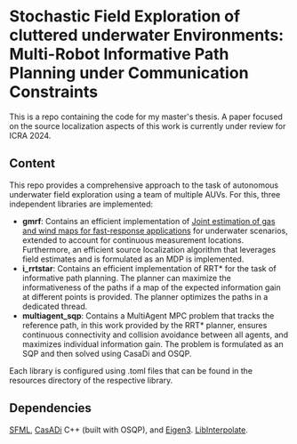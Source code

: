 # Stochastic Field Exploration of cluttered underwater Environments: Multi-Robot Informative Path Planning under Communication Constraints
This is a repo containing the code for my master's thesis. A paper focused on the source localization aspects of this work is currently under review for ICRA 2024.

## Content
This repo provides a comprehensive approach to the task of autonomous underwater field exploration using a team of multiple AUVs. For this, three independent libraries are implemented:
- **gmrf**: Contains an efficient implementation of [Joint estimation of gas and wind maps for fast-response applications](https://doi.org/10.1016/j.apm.2020.06.026) for underwater scenarios,
 extended to account for continuous measurement locations. Furthermore, an efficient source localization algorithm that leverages field estimates and is formulated as an MDP is implemented.
- **i_rrtstar**: Contains an efficient implementation of RRT* for the task of informative path planning. The planner can maximize the informativeness of the paths if a map of the expected information gain at different points is provided.
The planner optimizes the paths in a dedicated thread.
- **multiagent_sqp**: Contains a MultiAgent MPC problem that tracks the reference path, in this work provided by the RRT* planner, ensures continuous connectivity and collision avoidance between all agents, and maximizes individual information gain.
The problem is formulated as an SQP and then solved using CasaDi and OSQP.

Each library is configured using .toml files that can be found in the resources directory of the respective library.
## Dependencies
[SFML](https://www.sfml-dev.org/), [CasADi](https://web.casadi.org/) C++ (built with OSQP), and [Eigen3](https://eigen.tuxfamily.org/index.php?title=Main_Page).
[LibInterpolate](https://github.com/CD3/libInterpolate).
